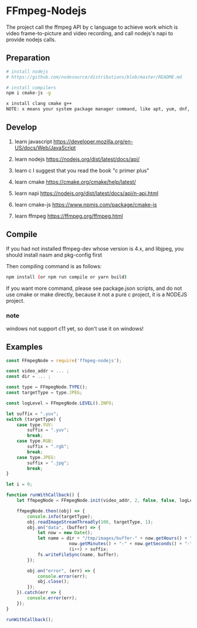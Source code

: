 FFmpeg-Nodejs
============

The project call the ffmpeg API by c language to achieve work which is video frame-to-picture and video recording, and call nodejs's napi to provide nodejs calls.

Preparation
-----------
```bash
# install nodejs
# https://github.com/nodesource/distributions/blob/master/README.md

# install compilers
npm i cmake-js -g

x install clang cmake g++
NOTE: x means your system package manager command, like apt, yum, dnf, or something else.
```

Develop
-------
1. learn javascript
https://developer.mozilla.org/en-US/docs/Web/JavaScript

2. learn nodejs
https://nodejs.org/dist/latest/docs/api/

3. learn c
I suggest that you read the book "c primer plus"

4. learn cmake
https://cmake.org/cmake/help/latest/

5. learn napi
https://nodejs.org/dist/latest/docs/api/n-api.html

6. learn cmake-js
https://www.npmjs.com/package/cmake-js

7. learn ffmpeg
https://ffmpeg.org/ffmpeg.html


Compile
-------
If you had not installed ffmpeg-dev whose version is 4.x, and libjpeg, you should install nasm and pkg-config first

Then compiling command is as follows:
```bash
npm install (or npm run compile or yarn build)
```
If you want more command, please see package.json scripts, and do not use cmake or make directly, because it not a pure c project, it is a NODEJS project.

### note
windows not support c11 yet, so don't use it on windows!

Examples
--------
```JavaScript
const FFmpegNode = require('ffmpeg-nodejs');

const video_addr = ... ;
const dir = ... ;

const type = FFmpegNode.TYPE();
const targetType = type.JPEG;

const logLevel = FFmpegNode.LEVEL().INFO;

let suffix = ".yuv";
switch (targetType) {
    case type.YUV:
        suffix = ".yuv";
        break;
    case type.RGB:
        suffix = ".rgb";
        break;
    case type.JPEG:
        suffix = ".jpg";
        break;
}

let i = 0;

function runWithCallback() {
    let ffmpegNode = FFmpegNode.init(video_addr, 2, false, false, logLevel, 1, true);

    ffmpegNode.then((obj) => {
        console.info(targetType);
        obj.readImageStreamThreadly(100, targetType, 1);
        obj.on("data", (buffer) => {
            let now = new Date();
            let name = dir + "/tmp/images/buffer-" + now.getHours() + "-" + 
                        now.getMinutes() + "-" + now.getSeconds() + "-" + 
                        (i++) + suffix;
            fs.writeFileSync(name, buffer);
        });

        obj.on("error", (err) => {
            console.error(err);
            obj.close();
        });
    }).catch(err => {
        console.error(err);
    });
}

runWithCallback();
```